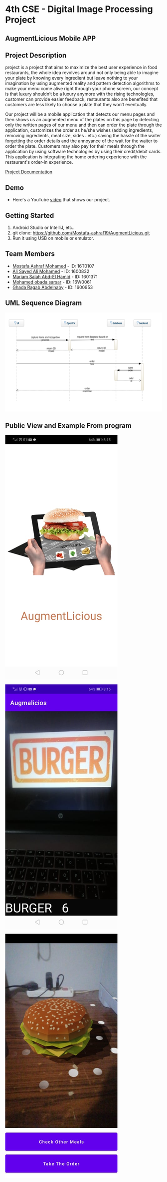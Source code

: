 # 4th CSE - Digital Image Processing Project

## AugmentLicious Mobile APP

## Project Description

project is a project that aims to maximize the best user experience in food restaurants, the whole idea revolves around not only being able to imagine your plate by knowing every ingredient but leave nothing to your imagination by using augmented reality and pattern detection algorithms to make your menu come alive right through your phone screen, our concept is that luxury shouldn’t be a luxury anymore with the rising technologies, customer can provide easier feedback, restaurants also are benefited that customers are less likely to choose a plate that they won’t eventually. 

Our project will be a mobile application that detects our menu pages and then shows us an augmented menu of the plates on this page by detecting only the written pages of our menu and then can order the plate through the application, customizes the order as he/she wishes (adding ingredients, removing ingredients, meal size, sides ..etc.) saving the hassle of the waiter forgetting the order details and the annoyance of the wait for the waiter to order the plate. Customers may also pay for their meals through the application by using software technologies by using their credit/debit cards. This application is integrating the home ordering experience with the restaurant's order-in experience.

[Project Documentation](https://github.com/Mostafa-ashraf19/AugmentLicious/blob/main/doc/AugmentLicious%20Document.pdf)

## Demo

- Here's a YouTube [video](https://youtu.be/xd7kKOBJ3AU) that shows our project.

## Getting Started 

 1. Android Studio or IntelliJ, etc..
 2. git clone: https://github.com/Mostafa-ashraf19/AugmentLicious.git
 3. Run it using USB on mobile or emulator.


## Team Members

- [Mostafa Ashraf Mohamed](https://github.com/Mostafa-ashraf19) - ID: 16T0107
- [Ali Sayed Ali Mohamed](https://github.com/alisayed987) - ID: 1600832
- [Mariam Salah Abd-El Hamid](https://github.com/mariamsalah98) - ID: 1601371
- [Mohamed obada sarsar](https://github.com/obada-sarsar) - ID: 16W0061
- [Ghada Ragab Abdelnaby](https://github.com/GhadaRagab20) - ID: 1600953


## UML Sequence Diagram

![UML](https://raw.githubusercontent.com/Mostafa-ashraf19/AugmentLicious/main/Imgs/sc4.png)

## Public View and Example From program

![SC1](https://github.com/Mostafa-ashraf19/AugmentLicious/blob/main/Imgs/sc1.jpg)
	
![SC2](https://github.com/Mostafa-ashraf19/AugmentLicious/blob/main/Imgs/sc2.jpg)
	
![SC3](https://github.com/Mostafa-ashraf19/AugmentLicious/blob/main/Imgs/sc3.jpg)
 


